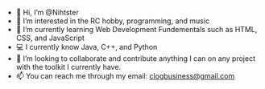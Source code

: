 - 👋 Hi, I’m @Nihtster
- 👀 I’m interested in the RC hobby, programming, and music 
- 🌱 I’m currently learning Web Development Fundementals such as HTML, CSS, and JavaScript
- 💻 I currently know Java, C++, and Python
- 💞️ I’m looking to collaborate and contribute anything I can on any project with the toolkit I currently have. 
- 📫 You can reach me through my email: clogbusiness@gmail.com

<!---
Nihtster/Nihtster is a ✨ special ✨ repository because its `README.md` (this file) appears on your GitHub profile.
You can click the Preview link to take a look at your changes.
--->
